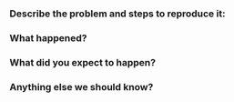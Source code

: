 ### Describe the problem and steps to reproduce it:
<!-- Please include as many details as possible. -->

### What happened?

### What did you expect to happen?

### Anything else we should know?
<!-- Please include a link to the page, screenshots and any relevant files. -->

